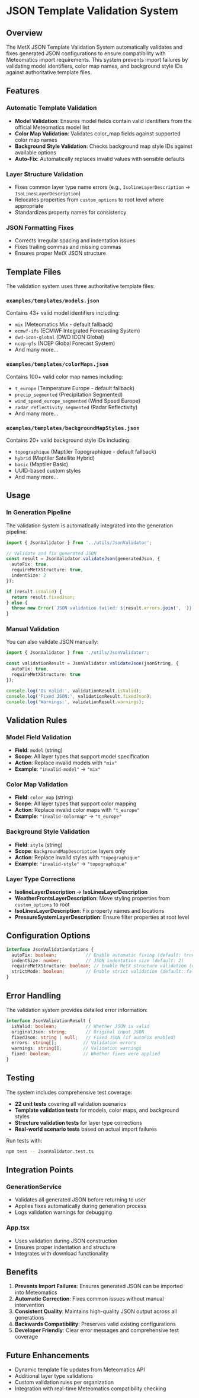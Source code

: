 # JSON Template Validation System

## Overview

The MetX JSON Template Validation System automatically validates and fixes generated JSON configurations to ensure compatibility with Meteomatics import requirements. This system prevents import failures by validating model identifiers, color map names, and background style IDs against authoritative template files.

## Features

### Automatic Template Validation
- **Model Validation**: Ensures model fields contain valid identifiers from the official Meteomatics model list
- **Color Map Validation**: Validates color_map fields against supported color map names
- **Background Style Validation**: Checks background map style IDs against available options
- **Auto-Fix**: Automatically replaces invalid values with sensible defaults

### Layer Structure Validation
- Fixes common layer type name errors (e.g., `IsolineLayerDescription` → `IsoLinesLayerDescription`)
- Relocates properties from `custom_options` to root level where appropriate
- Standardizes property names for consistency

### JSON Formatting Fixes
- Corrects irregular spacing and indentation issues
- Fixes trailing commas and missing commas
- Ensures proper MetX JSON structure

## Template Files

The validation system uses three authoritative template files:

### `examples/templates/models.json`
Contains 43+ valid model identifiers including:
- `mix` (Meteomatics Mix - default fallback)
- `ecmwf-ifs` (ECMWF Integrated Forecasting System)
- `dwd-icon-global` (DWD ICON Global)
- `ncep-gfs` (NCEP Global Forecast System)
- And many more...

### `examples/templates/colorMaps.json`
Contains 100+ valid color map names including:
- `t_europe` (Temperature Europe - default fallback)
- `precip_segmented` (Precipitation Segmented)
- `wind_speed_europe_segmented` (Wind Speed Europe)
- `radar_reflectivity_segmented` (Radar Reflectivity)
- And many more...

### `examples/templates/backgroundMapStyles.json`
Contains 20+ valid background style IDs including:
- `topographique` (Maptiler Topographique - default fallback)
- `hybrid` (Maptiler Satellite Hybrid)
- `basic` (Maptiler Basic)
- UUID-based custom styles
- And many more...

## Usage

### In Generation Pipeline
The validation system is automatically integrated into the generation pipeline:

```typescript
import { JsonValidator } from '../utils/JsonValidator';

// Validate and fix generated JSON
const result = JsonValidator.validateJson(generatedJson, {
  autoFix: true,
  requireMetXStructure: true,
  indentSize: 2
});

if (result.isValid) {
  return result.fixedJson;
} else {
  throw new Error(`JSON validation failed: ${result.errors.join(', ')}`);
}
```

### Manual Validation
You can also validate JSON manually:

```typescript
import { JsonValidator } from './utils/JsonValidator';

const validationResult = JsonValidator.validateJson(jsonString, {
  autoFix: true,
  requireMetXStructure: true
});

console.log('Is valid:', validationResult.isValid);
console.log('Fixed JSON:', validationResult.fixedJson);
console.log('Warnings:', validationResult.warnings);
```

## Validation Rules

### Model Field Validation
- **Field**: `model` (string)
- **Scope**: All layer types that support model specification
- **Action**: Replace invalid models with `"mix"`
- **Example**: `"invalid-model"` → `"mix"`

### Color Map Validation
- **Field**: `color_map` (string)
- **Scope**: All layer types that support color mapping
- **Action**: Replace invalid color maps with `"t_europe"`
- **Example**: `"invalid-colormap"` → `"t_europe"`

### Background Style Validation
- **Field**: `style` (string)
- **Scope**: `BackgroundMapDescription` layers only
- **Action**: Replace invalid styles with `"topographique"`
- **Example**: `"invalid-style"` → `"topographique"`

### Layer Type Corrections
- **IsolineLayerDescription** → **IsoLinesLayerDescription**
- **WeatherFrontsLayerDescription**: Move styling properties from `custom_options` to root
- **IsoLinesLayerDescription**: Fix property names and locations
- **PressureSystemLayerDescription**: Ensure filter properties at root level

## Configuration Options

```typescript
interface JsonValidationOptions {
  autoFix: boolean;           // Enable automatic fixing (default: true)
  indentSize: number;         // JSON indentation size (default: 2)
  requireMetXStructure: boolean; // Enable MetX structure validation (default: false)
  strictMode: boolean;        // Enable strict validation (default: false)
}
```

## Error Handling

The validation system provides detailed error information:

```typescript
interface JsonValidationResult {
  isValid: boolean;           // Whether JSON is valid
  originalJson: string;       // Original input JSON
  fixedJson: string | null;   // Fixed JSON (if autoFix enabled)
  errors: string[];          // Validation errors
  warnings: string[];        // Validation warnings
  fixed: boolean;            // Whether fixes were applied
}
```

## Testing

The system includes comprehensive test coverage:

- **22 unit tests** covering all validation scenarios
- **Template validation tests** for models, color maps, and background styles
- **Structure validation tests** for layer type corrections
- **Real-world scenario tests** based on actual import failures

Run tests with:
```bash
npm test -- JsonValidator.test.ts
```

## Integration Points

### GenerationService
- Validates all generated JSON before returning to user
- Applies fixes automatically during generation process
- Logs validation warnings for debugging

### App.tsx
- Uses validation during JSON construction
- Ensures proper indentation and structure
- Integrates with download functionality

## Benefits

1. **Prevents Import Failures**: Ensures generated JSON can be imported into Meteomatics
2. **Automatic Correction**: Fixes common issues without manual intervention  
3. **Consistent Quality**: Maintains high-quality JSON output across all generations
4. **Backwards Compatibility**: Preserves valid existing configurations
5. **Developer Friendly**: Clear error messages and comprehensive test coverage

## Future Enhancements

- Dynamic template file updates from Meteomatics API
- Additional layer type validations
- Custom validation rules per organization
- Integration with real-time Meteomatics compatibility checking